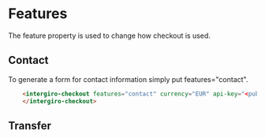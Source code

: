 # Features

The feature property is used to change how checkout is used.

## Contact
To generate a form for contact information simply put features="contact".
``` html
	<intergiro-checkout features="contact" currency="EUR" api-key="<public.api.key>">
	</intergiro-checkout>
```

## Transfer